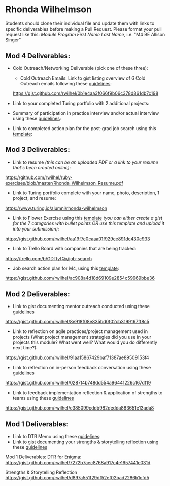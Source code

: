 # Rhonda Wilhelmson

Students should clone their individual file and update them with links to specific deliverables before making a Pull Request. Please format your pull request like this: *Module Program First Name Last Name*, i.e. "M4 BE Allison Singer" 

## Mod 4 Deliverables:
* Cold Outreach/Networking Deliverable (pick one of these three): 
    * Cold Outreach Emails: Link to gist listing overview of 6 Cold Outreach emails following these [guidelines](https://github.com/turingschool/career-development-curriculum/blob/master/module_four/cold_outreach_deliverable_guidelines.md):
    
    https://gist.github.com/rwilhel/0b1e4aa3f066f9b06c378d861db7c198
    
* Link to your completed Turing portfolio with 2 additional projects: 
* Summary of participation in practice interview and/or actual interview using these [guidelines](https://github.com/turingschool/career-development-curriculum/blob/master/module_four/interview_practice_reflection_guidelines.md):
* Link to completed action plan for the post-grad job search using this [template](https://github.com/turingschool/career-development-curriculum/blob/master/module_four/post_grad_plan.md): 

## Mod 3 Deliverables:

* Link to resume *(this can be an uploaded PDF or a link to your resume that's been created online)*: 

https://github.com/rwilhel/ruby-exercises/blob/master/Rhonda_Wilhelmson_Resume.pdf

* Link to Turing portfolio complete with your name, photo, description, 1 project, and resume:

https://www.turing.io/alumni/rhonda-wilhelmson

* Link to Flower Exercise using this [template](https://github.com/turingschool/career-development-curriculum/blob/master/files/Career%20Unit%20-%20The%20Flower%20Diagram.pdf) *(you can either create a gist for the 7 categories with bullet points OR use this template and upload it into your submission):*

https://gist.github.com/rwilhel/aa19f7c0caaa01f929ce891dc430c933

* Link to Trello Board with companies that are being tracked: 

https://trello.com/b/GDTtyfQx/job-search

* Job search action plan for M4, using this [template](https://github.com/turingschool/career-development-curriculum/blob/master/module_three/mod_4_action_plan_template.md):

https://gist.github.com/rwilhel/ac908a4d18d69109e2854c59969bbe36

## Mod 2 Deliverables:
* Link to gist documenting mentor outreach conducted using these [guidelines](https://github.com/turingschool/career-development-curriculum/blob/master/module_two/cold_outreach_i_guidelines.md)

https://gist.github.com/rwilhel/8e918f08e835bd0f02cb3199167ff8c5

* Link to reflection on agile practices/project management used in projects (What project management strategies did you use in your projects this module? What went well? What would you do differently next time?):

https://gist.github.com/rwilhel/91aa15867429baf71387ae89509153f4

* Link to reflection on in-person feedback conversation using these [guidelines](https://github.com/turingschool/career-development-curriculum/blob/master/module_two/feedback_conversation_reflection_guidelines.md)

https://gist.github.com/rwilhel/0287f4b748dd554a96441226c167df19

* Link to feedback implementation reflection & application of strengths to teams using these [guidelines](https://github.com/turingschool/career-development-curriculum/blob/master/module_two/feedback_implementation_strengths_reflection.md)

https://gist.github.com/rwilhel/c385099cddb982dedda883651e13ada8


## Mod 1 Deliverables:
* Link to DTR Memo using these [guidelines](https://github.com/turingschool/career-development-curriculum/blob/master/module_one/dtr_guidelines_memo.md):
* Link to gist documenting your strengths & storytelling reflection using these [guidelines](https://github.com/turingschool/career-development-curriculum/blob/master/module_one/strengths_storytelling_reflection.md)

Mod 1 Deliverables:
DTR for Enigma:
https://gist.github.com/rwilhel/7272b7aec8768a917c4e1657441c031d

Strengths & Storytelling Reflection
https://gist.github.com/rwilhel/d897a551f29df52ef02bad2286b1cfd5
